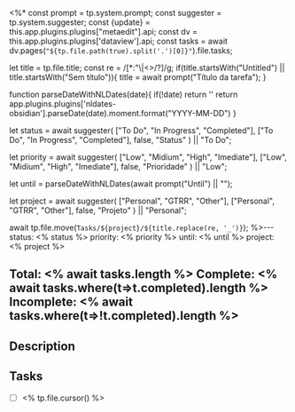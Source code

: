 <%*
const prompt = tp.system.prompt;
const suggester = tp.system.suggester;
const {update} = this.app.plugins.plugins["metaedit"].api;
const dv = this.app.plugins.plugins['dataview'].api;
const tasks = await dv.pages(`"${tp.file.path(true).split('.')[0]}"`).file.tasks;

let title = tp.file.title;
const re = /[*:"\\|<>/?]/g;
if(title.startsWith("Untitled") || title.startsWith("Sem título")){
	title = await prompt("Título da tarefa");
}

function parseDateWithNLDates(date){
	if(!date) return ''
	return app.plugins.plugins['nldates-obsidian'].parseDate(date).moment.format("YYYY-MM-DD")
}

let status = await suggester(
	["To Do", "In Progress", "Completed"],
	["To Do", "In Progress", "Completed"],
	false,
	"Status"
) || "To Do";

let priority = await suggester(
	["Low", "Midium", "High", "Imediate"],
	["Low", "Midium", "High", "Imediate"],
	false,
	"Prioridade"
) || "Low";

let until = parseDateWithNLDates(await prompt("Until") || "");

let project = await suggester(
	["Personal", "GTRR", "Other"],
	["Personal", "GTRR", "Other"],
	false,
	"Projeto"
) || "Personal";

await tp.file.move(`Tasks/${project}/${title.replace(re, '_')}`);
%>---
status: <% status %>
priority: <% priority %>
until: <% until %>
project: <% project %>

Total: <% await tasks.length %>
Complete: <% await tasks.where(t=>t.completed).length %>
Incomplete: <% await tasks.where(t=>!t.completed).length %>
---
## Description


## Tasks
- [ ]  <% tp.file.cursor() %>